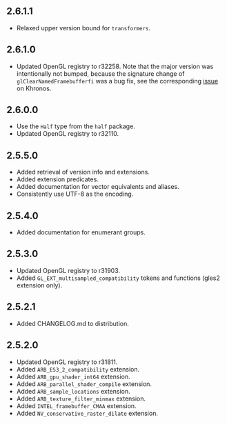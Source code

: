 2.6.1.1
-------
* Relaxed upper version bound for `transformers`.

2.6.1.0
-------
* Updated OpenGL registry to r32258. Note that the major version was
  intentionally not bumped, because the signature change of
  `glClearNamedFramebufferfi` was a bug fix, see the corresponding
  [issue](https://www.khronos.org/bugzilla/show_bug.cgi?id=1394) on Khronos.

2.6.0.0
-------
* Use the `Half` type from the `half` package.
* Updated OpenGL registry to r32110.

2.5.5.0
-------
* Added retrieval of version info and extensions.
* Added extension predicates.
* Added documentation for vector equivalents and aliases.
* Consistently use UTF-8 as the encoding.

2.5.4.0
-------
* Added documentation for enumerant groups.

2.5.3.0
-------
* Updated OpenGL registry to r31903.
* Added `GL_EXT_multisampled_compatibility` tokens and functions (gles2 extension only).

2.5.2.1
-------
* Added CHANGELOG.md to distribution.

2.5.2.0
-------
* Updated OpenGL registry to r31811.
* Added `ARB_ES3_2_compatibility` extension.
* Added `ARB_gpu_shader_int64` extension.
* Added `ARB_parallel_shader_compile` extension.
* Added `ARB_sample_locations` extension.
* Added `ARB_texture_filter_minmax` extension.
* Added `INTEL_framebuffer_CMAA` extension.
* Added `NV_conservative_raster_dilate` extension.
